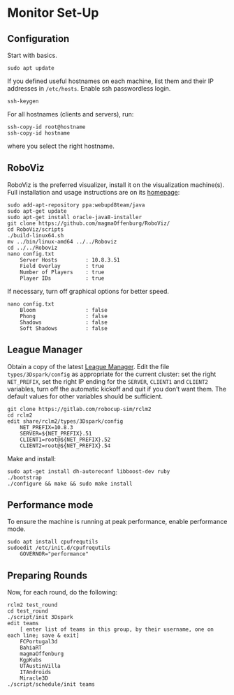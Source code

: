 
# Monitor Set-Up

## Configuration

Start with basics.

	sudo apt update

If you defined useful hostnames on each machine, list them and their IP addresses in `/etc/hosts`. Enable ssh passwordless login.

	ssh-keygen

For all hostnames (clients and servers), run:

	ssh-copy-id root@hostname
	ssh-copy-id hostname

where you select the right hostname.

## RoboViz

RoboViz is the preferred visualizer, install it on the visualization machine(s). Full installation and usage instructions are on its [homepage](https://github.com/magmaOffenburg/RoboViz):

	sudo add-apt-repository ppa:webupd8team/java
	sudo apt-get update
	sudo apt-get install oracle-java8-installer
	git clone https://github.com/magmaOffenburg/RoboViz/
	cd RoboViz/scripts
	./build-linux64.sh
	mv ../bin/linux-amd64 ../../Roboviz
	cd ../../Roboviz
	nano config.txt
		Server Hosts         : 10.8.3.51
		Field Overlay        : true
		Number of Players    : true
		Player IDs           : true

If necessary, turn off graphical options for better speed.

	nano config.txt
		Bloom                : false
		Phong                : false
		Shadows              : false
		Soft Shadows         : false


## League Manager

Obtain a copy of the latest [League Manager](https://gitlab.com/robocup-sim/rclm2). Edit the file `types/3Dspark/config` as appropriate for the current cluster: set the right `NET_PREFIX`, set the right IP ending for the `SERVER`, `CLIENT1` and `CLIENT2` variables, turn off the automatic kickoff and quit if you don’t want them. The default values for other variables should be sufficient.

	git clone https://gitlab.com/robocup-sim/rclm2
	cd rclm2
	edit share/rclm2/types/3Dspark/config
		NET_PREFIX=10.8.3
		SERVER=${NET_PREFIX}.51
		CLIENT1=root@${NET_PREFIX}.52
		CLIENT2=root@${NET_PREFIX}.54

Make and install:

	sudo apt-get install dh-autoreconf libboost-dev ruby
	./bootstrap
	./configure && make && sudo make install

## Performance mode

To ensure the machine is running at peak performance, enable performance mode.

	sudo apt install cpufrequtils
	sudoedit /etc/init.d/cpufrequtils
		GOVERNOR="performance"

## Preparing Rounds

Now, for each round, do the following:

	rclm2 test_round
	cd test_round
	./script/init 3Dspark
	edit teams
		[ enter list of teams in this group, by their username, one on each line; save & exit]
		FCPortugal3d
		BahiaRT
		magmaOffenburg
		KgpKubs
		UTAustinVilla
		ITAndroids
		Miracle3D
	./script/schedule/init teams
